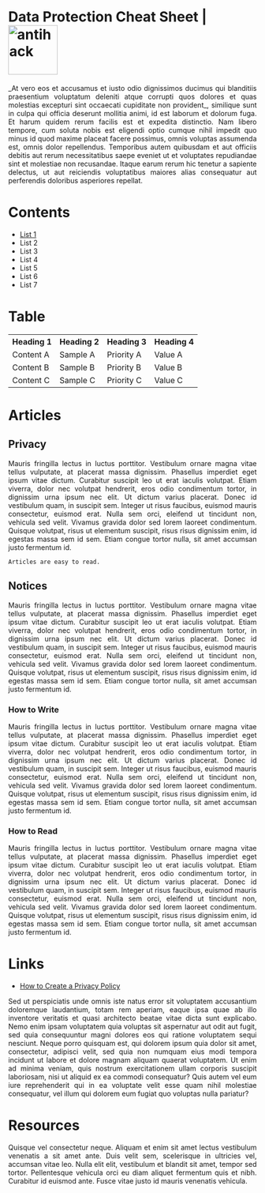 # Data Protection Cheat Sheet | <img width="100" src="https://www.antihack.me/public/demoassets/images/logo.png" alt="antihack">


<p align="justify">_At vero eos et accusamus et iusto odio dignissimos ducimus qui blanditiis praesentium voluptatum deleniti atque corrupti quos dolores et quas molestias excepturi sint occaecati cupiditate non provident_, similique sunt in culpa qui officia deserunt mollitia animi, id est laborum et dolorum fuga. Et harum quidem rerum facilis est et expedita distinctio. Nam libero tempore, cum soluta nobis est eligendi optio cumque nihil impedit quo minus id quod maxime placeat facere possimus, omnis voluptas assumenda est, omnis dolor repellendus. Temporibus autem quibusdam et aut officiis debitis aut rerum necessitatibus saepe eveniet ut et voluptates repudiandae sint et molestiae non recusandae. Itaque earum rerum hic tenetur a sapiente delectus, ut aut reiciendis voluptatibus maiores alias consequatur aut perferendis doloribus asperiores repellat.</p>

# Contents
* [List 1](/README.md#data-protection-cheat-sheet--)
* List 2
* List 3
* List 4
* List 5
* List 6
* List 7

# Table

<table>
  <tr>
     <th>Heading 1</th>
     <th>Heading 2</th>
     <th>Heading 3</th>
     <th>Heading 4</th>
  </tr>
  <tr>
    <td>Content A</td>
    <td>Sample A</td>
    <td>Priority A</td>
    <td>Value A</td>
  </tr>
  <tr>
    <td>Content B</td>
    <td>Sample B</td>
    <td>Priority B</td>
    <td>Value B</td>
  </tr>
  <tr>
    <td>Content C</td>
    <td>Sample C</td>
    <td>Priority C</td>
    <td>Value C</td>
  </tr>
</table>

# Articles

## Privacy
<p align="justify">Mauris fringilla lectus in luctus porttitor. Vestibulum ornare magna vitae tellus vulputate, at placerat massa dignissim. Phasellus imperdiet eget ipsum vitae dictum. Curabitur suscipit leo ut erat iaculis volutpat. Etiam viverra, dolor nec volutpat hendrerit, eros odio condimentum tortor, in dignissim urna ipsum nec elit. Ut dictum varius placerat. Donec id vestibulum quam, in suscipit sem. Integer ut risus faucibus, euismod mauris consectetur, euismod erat. Nulla sem orci, eleifend ut tincidunt non, vehicula sed velit. Vivamus gravida dolor sed lorem laoreet condimentum. Quisque volutpat, risus ut elementum suscipit, risus risus dignissim enim, id egestas massa sem id sem. Etiam congue tortor nulla, sit amet accumsan justo fermentum id.</p>

```
Articles are easy to read.
```

## Notices
<p align="justify">Mauris fringilla lectus in luctus porttitor. Vestibulum ornare magna vitae tellus vulputate, at placerat massa dignissim. Phasellus imperdiet eget ipsum vitae dictum. Curabitur suscipit leo ut erat iaculis volutpat. Etiam viverra, dolor nec volutpat hendrerit, eros odio condimentum tortor, in dignissim urna ipsum nec elit. Ut dictum varius placerat. Donec id vestibulum quam, in suscipit sem. Integer ut risus faucibus, euismod mauris consectetur, euismod erat. Nulla sem orci, eleifend ut tincidunt non, vehicula sed velit. Vivamus gravida dolor sed lorem laoreet condimentum. Quisque volutpat, risus ut elementum suscipit, risus risus dignissim enim, id egestas massa sem id sem. Etiam congue tortor nulla, sit amet accumsan justo fermentum id.</p>

### How to Write
<p align="justify">Mauris fringilla lectus in luctus porttitor. Vestibulum ornare magna vitae tellus vulputate, at placerat massa dignissim. Phasellus imperdiet eget ipsum vitae dictum. Curabitur suscipit leo ut erat iaculis volutpat. Etiam viverra, dolor nec volutpat hendrerit, eros odio condimentum tortor, in dignissim urna ipsum nec elit. Ut dictum varius placerat. Donec id vestibulum quam, in suscipit sem. Integer ut risus faucibus, euismod mauris consectetur, euismod erat. Nulla sem orci, eleifend ut tincidunt non, vehicula sed velit. Vivamus gravida dolor sed lorem laoreet condimentum. Quisque volutpat, risus ut elementum suscipit, risus risus dignissim enim, id egestas massa sem id sem. Etiam congue tortor nulla, sit amet accumsan justo fermentum id.</p>

### How to Read
<p align="justify">Mauris fringilla lectus in luctus porttitor. Vestibulum ornare magna vitae tellus vulputate, at placerat massa dignissim. Phasellus imperdiet eget ipsum vitae dictum. Curabitur suscipit leo ut erat iaculis volutpat. Etiam viverra, dolor nec volutpat hendrerit, eros odio condimentum tortor, in dignissim urna ipsum nec elit. Ut dictum varius placerat. Donec id vestibulum quam, in suscipit sem. Integer ut risus faucibus, euismod mauris consectetur, euismod erat. Nulla sem orci, eleifend ut tincidunt non, vehicula sed velit. Vivamus gravida dolor sed lorem laoreet condimentum. Quisque volutpat, risus ut elementum suscipit, risus risus dignissim enim, id egestas massa sem id sem. Etiam congue tortor nulla, sit amet accumsan justo fermentum id.</p>

# Links
* [How to Create a Privacy Policy](https://www.privacy.com.sg/resources/write-privacy-statement-for-website/)
<p align="justify">Sed ut perspiciatis unde omnis iste natus error sit voluptatem accusantium doloremque laudantium, totam rem aperiam, eaque ipsa quae ab illo inventore veritatis et quasi architecto beatae vitae dicta sunt explicabo. Nemo enim ipsam voluptatem quia voluptas sit aspernatur aut odit aut fugit, sed quia consequuntur magni dolores eos qui ratione voluptatem sequi nesciunt. Neque porro quisquam est, qui dolorem ipsum quia dolor sit amet, consectetur, adipisci velit, sed quia non numquam eius modi tempora incidunt ut labore et dolore magnam aliquam quaerat voluptatem. Ut enim ad minima veniam, quis nostrum exercitationem ullam corporis suscipit laboriosam, nisi ut aliquid ex ea commodi consequatur? Quis autem vel eum iure reprehenderit qui in ea voluptate velit esse quam nihil molestiae consequatur, vel illum qui dolorem eum fugiat quo voluptas nulla pariatur?</p>

# Resources
<p align="justify">Quisque vel consectetur neque. Aliquam et enim sit amet lectus vestibulum venenatis a sit amet ante. Duis velit sem, scelerisque in ultricies vel, accumsan vitae leo. Nulla elit elit, vestibulum et blandit sit amet, tempor sed tortor. Pellentesque vehicula orci eu diam aliquet fermentum quis et nibh. Curabitur id euismod ante. Fusce vitae justo id mauris venenatis vehicula.</p>
